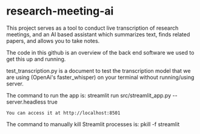 # research-meeting-ai

This project serves as a tool to conduct live transcription of research meetings, and an AI based assistant which summarizes text, finds related papers, and allows you to take notes.

The code in this github is an overview of the back end software we used to get this up and running. 

test_transcription.py is a document to test the transcription model that we are using (OpenAi's faster_whisper) on your terminal without running/using server.

The command to run the app is:
    streamlit run src/streamlit_app.py --server.headless true

    You can access it at http://localhost:8501

The command to manually kill Streamlit processes is:
  pkill -f streamlit

